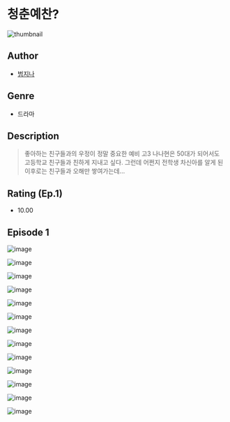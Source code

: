 # 청춘예찬?
![thumbnail](https://image-comic.pstatic.net/user_contents_data/challenge_comic/2023/05/25/312245/upload_3834645085289734705_480x623.jpeg)

## Author
- [범지나](https://comic.naver.com/artistTitle?id=312245)

## Genre
- 드라마

## Description
> 좋아하는 친구들과의 우정이 정말 중요한 예비 고3 나나현은 50대가 되어서도 고등학교 친구들과 친하게 지내고 싶다. 그런데 어쩐지 전학생 차신아를 알게 된 이후로는 친구들과 오해만 쌓여가는데…


## Rating (Ep.1)
- 10.00

## Episode 1
![image](https://image-comic.pstatic.net/user_contents_data/challenge_comic/2023/05/25/312245/upload_3487533460617388343.jpeg)

![image](https://image-comic.pstatic.net/user_contents_data/challenge_comic/2023/05/25/312245/upload_3918752033208088675.jpeg)

![image](https://image-comic.pstatic.net/user_contents_data/challenge_comic/2023/05/25/312245/upload_3990578729837999417.jpeg)

![image](https://image-comic.pstatic.net/user_contents_data/challenge_comic/2023/05/25/312245/upload_7292562983777559909.jpeg)

![image](https://image-comic.pstatic.net/user_contents_data/challenge_comic/2023/05/25/312245/upload_3762534723280254256.jpeg)

![image](https://image-comic.pstatic.net/user_contents_data/challenge_comic/2023/05/25/312245/upload_3688557363958342454.jpeg)

![image](https://image-comic.pstatic.net/user_contents_data/challenge_comic/2023/05/25/312245/upload_7076671469659893816.jpeg)

![image](https://image-comic.pstatic.net/user_contents_data/challenge_comic/2023/05/25/312245/upload_7089056352229930082.jpeg)

![image](https://image-comic.pstatic.net/user_contents_data/challenge_comic/2023/05/25/312245/upload_7221296849102463283.jpeg)

![image](https://image-comic.pstatic.net/user_contents_data/challenge_comic/2023/05/25/312245/upload_3833233101903378532.jpeg)

![image](https://image-comic.pstatic.net/user_contents_data/challenge_comic/2023/05/25/312245/upload_3760896231073001573.jpeg)

![image](https://image-comic.pstatic.net/user_contents_data/challenge_comic/2023/05/25/312245/upload_3473231222910824547.jpeg)

![image](https://image-comic.pstatic.net/user_contents_data/challenge_comic/2023/05/25/312245/upload_3977580286130073906.jpeg)
